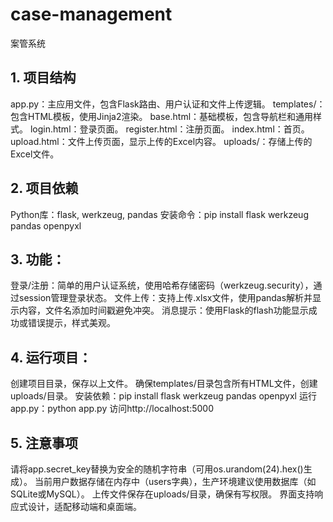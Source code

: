 # case-management
案管系统

## 1. 项目结构
app.py：主应用文件，包含Flask路由、用户认证和文件上传逻辑。
templates/：包含HTML模板，使用Jinja2渲染。
base.html：基础模板，包含导航栏和通用样式。
login.html：登录页面。
register.html：注册页面。
index.html：首页。
upload.html：文件上传页面，显示上传的Excel内容。
uploads/：存储上传的Excel文件。

## 2. 项目依赖
Python库：flask, werkzeug, pandas
安装命令：pip install flask werkzeug pandas openpyxl

## 3. 功能：
登录/注册：简单的用户认证系统，使用哈希存储密码（werkzeug.security），通过session管理登录状态。
文件上传：支持上传.xlsx文件，使用pandas解析并显示内容，文件名添加时间戳避免冲突。
消息提示：使用Flask的flash功能显示成功或错误提示，样式美观。

## 4. 运行项目：
创建项目目录，保存以上文件。
确保templates/目录包含所有HTML文件，创建uploads/目录。
安装依赖：pip install flask werkzeug pandas openpyxl
运行app.py：python app.py
访问http://localhost:5000

## 5. 注意事项
请将app.secret_key替换为安全的随机字符串（可用os.urandom(24).hex()生成）。
当前用户数据存储在内存中（users字典），生产环境建议使用数据库（如SQLite或MySQL）。
上传文件保存在uploads/目录，确保有写权限。
界面支持响应式设计，适配移动端和桌面端。
